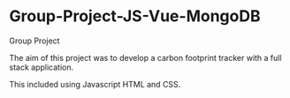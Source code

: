 # Group-Project-JS-Vue-MongoDB
Group Project 

The aim of this project was to develop a carbon footprint tracker with a full stack application. 

This included using Javascript HTML and CSS. 
